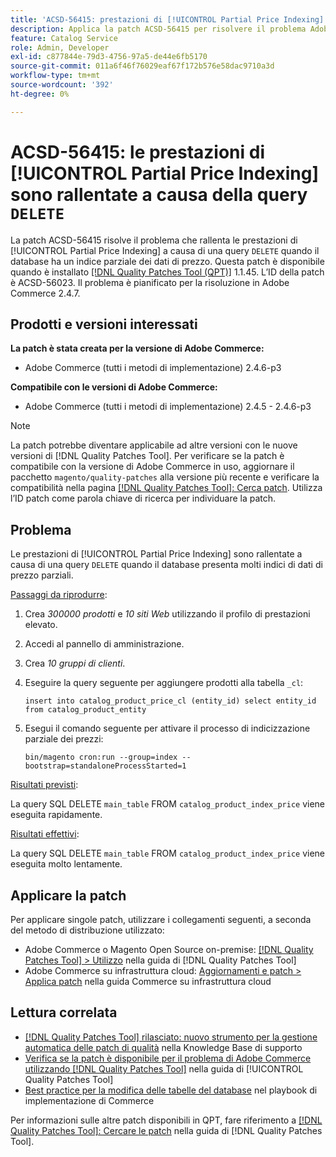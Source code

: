 ```yaml
---
title: 'ACSD-56415: prestazioni di [!UICONTROL Partial Price Indexing] rallentate a causa della query "DELETE"'
description: Applica la patch ACSD-56415 per risolvere il problema Adobe Commerce in cui le prestazioni di [!UICONTROL Partial Price Indexing] sono rallentate a causa di una query "DELETE" quando il database ha molti dati di prezzo parziali da indicizzare.
feature: Catalog Service
role: Admin, Developer
exl-id: c877844e-79d3-4756-97a5-de44e6fb5170
source-git-commit: 011a6f46f76029eaf67f172b576e58dac9710a3d
workflow-type: tm+mt
source-wordcount: '392'
ht-degree: 0%

---
```


# ACSD-56415: le prestazioni di [!UICONTROL Partial Price Indexing] sono rallentate a causa della query `DELETE`

La patch ACSD-56415 risolve il problema che rallenta le prestazioni di [!UICONTROL Partial Price Indexing] a causa di una query `DELETE` quando il database ha un indice parziale dei dati di prezzo. Questa patch è disponibile quando è installato [[!DNL Quality Patches Tool (QPT)]](https://experienceleague.adobe.com/en/docs/commerce-operations/tools/quality-patches-tool/quality-patches-tool-to-self-serve-quality-patches) 1.1.45. L’ID della patch è ACSD-56023. Il problema è pianificato per la risoluzione in Adobe Commerce 2.4.7.

## Prodotti e versioni interessati

**La patch è stata creata per la versione di Adobe Commerce:**

* Adobe Commerce (tutti i metodi di implementazione) 2.4.6-p3

**Compatibile con le versioni di Adobe Commerce:**

* Adobe Commerce (tutti i metodi di implementazione) 2.4.5 - 2.4.6-p3

>[!NOTE]
>
>La patch potrebbe diventare applicabile ad altre versioni con le nuove versioni di [!DNL Quality Patches Tool]. Per verificare se la patch è compatibile con la versione di Adobe Commerce in uso, aggiornare il pacchetto `magento/quality-patches` alla versione più recente e verificare la compatibilità nella pagina [[!DNL Quality Patches Tool]: Cerca patch](https://experienceleague.adobe.com/tools/commerce-quality-patches/index.html). Utilizza l’ID patch come parola chiave di ricerca per individuare la patch.

## Problema

Le prestazioni di [!UICONTROL Partial Price Indexing] sono rallentate a causa di una query `DELETE` quando il database presenta molti indici di dati di prezzo parziali.

<u>Passaggi da riprodurre</u>:

1. Crea *300000 prodotti* e *10 siti Web* utilizzando il profilo di prestazioni elevato.
1. Accedi al pannello di amministrazione.
1. Crea *10 gruppi di clienti*.
1. Eseguire la query seguente per aggiungere prodotti alla tabella `_cl`:

   ``
    insert into catalog_product_price_cl (entity_id) select entity_id from catalog_product_entity
 ``

1. Esegui il comando seguente per attivare il processo di indicizzazione parziale dei prezzi:

   ``
    bin/magento cron:run --group=index --bootstrap=standaloneProcessStarted=1
 ``

<u>Risultati previsti</u>:

La query SQL DELETE `main_table` FROM `catalog_product_index_price` viene eseguita rapidamente.

<u>Risultati effettivi</u>:

La query SQL DELETE `main_table` FROM `catalog_product_index_price` viene eseguita molto lentamente.

## Applicare la patch

Per applicare singole patch, utilizzare i collegamenti seguenti, a seconda del metodo di distribuzione utilizzato:

* Adobe Commerce o Magento Open Source on-premise: [[!DNL Quality Patches Tool] > Utilizzo](/help/tools/quality-patches-tool/usage.md) nella guida di [!DNL Quality Patches Tool]
* Adobe Commerce su infrastruttura cloud: [Aggiornamenti e patch > Applica patch](https://experienceleague.adobe.com/docs/commerce-cloud-service/user-guide/develop/upgrade/apply-patches.html) nella guida Commerce su infrastruttura cloud

## Lettura correlata

* [[!DNL Quality Patches Tool] rilasciato: nuovo strumento per la gestione automatica delle patch di qualità](https://experienceleague.adobe.com/en/docs/commerce-operations/tools/quality-patches-tool/quality-patches-tool-to-self-serve-quality-patches) nella Knowledge Base di supporto
* [Verifica se la patch è disponibile per il problema di Adobe Commerce utilizzando  [!DNL Quality Patches Tool]](/help/tools/quality-patches-tool/patches-available-in-qpt/check-patch-for-magento-issue-with-magento-quality-patches.md) nella guida di [!UICONTROL Quality Patches Tool]
* [Best practice per la modifica delle tabelle del database](https://experienceleague.adobe.com/en/docs/commerce-operations/implementation-playbook/best-practices/development/modifying-core-and-third-party-tables#why-adobe-recommends-avoiding-modifications) nel playbook di implementazione di Commerce

Per informazioni sulle altre patch disponibili in QPT, fare riferimento a [[!DNL Quality Patches Tool]: Cercare le patch](https://experienceleague.adobe.com/tools/commerce-quality-patches/index.html) nella guida di [!DNL Quality Patches Tool].
